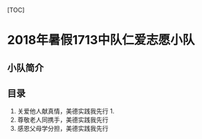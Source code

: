 [TOC]





# 2018年暑假1713中队仁爱志愿小队

## 小队简介



## 目录

1. 关爱他人献真情，美德实践我先行 
   1. 
2. 尊敬老人同携手，美德实践我先行  
3. 感恩父母学分担，美德实践我先行 
